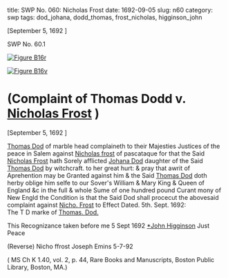 title: SWP No. 060: Nicholas Frost
date: 1692-09-05
slug: n60
category: swp
tags: dod_johana, dodd_thomas, frost_nicholas, higginson_john




[September 5, 1692 ]

<div markdown class="doc" id="n60.1">

<div class="doc_id">SWP No. 60.1</div>


<span markdown class="figure">[![Figure B16r](archives/BPL/gifs/B16A.gif)](archives/BPL/LARGE/B16A.jpg)</span>

<span markdown class="figure">[![Figure B16v](archives/BPL/gifs/B16B.gif)](archives/BPL/LARGE/B16B.jpg)</span>

# (Complaint of Thomas Dodd v. [Nicholas Frost](/tag/frost_nicholas.html) )

[September 5, 1692 ]

[Thomas Dod](/tag/dodd_thomas.html) of marble head complaineth to their Majesties Justices of the peace in Salem against [Nicholas frost](/tag/frost_nicholas.html) of pascataque for that the Said [Nicholas Frost](/tag/frost_nicholas.html) hath Sorely afflicted [Johana Dod](/tag/dod_johana.html) daughter of the Said [Thomas Dod](/tag/dodd_thomas.html) by witchcraft. to her great hurt: & pray that awrit of Aprehention may be Granted against him & the Said [Thomas Dod](/tag/dodd_thomas.html) doth herby oblige him selfe to our Sover's William & Mary King & Queen of England &c in the full & whole Sume of one hundred pound Curant mony of New Engld the Condition is that the Said Dod shall procecut the abovesaid complaint against [Nicho. Frost](/tag/frost_nicholas.html) to Effect
Dated. 5th. Sept. 1692:  
                      The T D marke of [Thomas. Dod.](/tag/dodd_thomas.html)
                      
 This Recognizance taken before me 
 5 Sept 1692 [*John Higginson](/tag/higginson_john.html) Just Peace 
 
 (Reverse) Nicho ffrost Joseph Emins 5-7-92 

( MS Ch K 1.40, vol. 2, p. 44, Rare Books and Manuscripts, Boston Public Library, Boston, MA.)

</div>